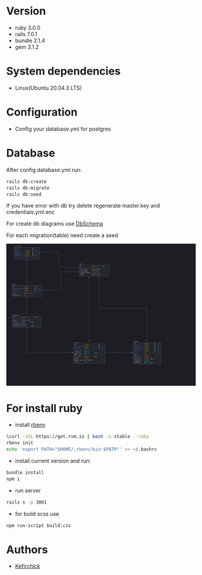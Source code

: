 # Version

- ruby 3.0.0
- rails 7.0.1
- bundle 2.1.4
- gem 3.1.2

# System dependencies

- Linux(Ubuntu 20.04.3 LTS)

# Configuration

- Config your database.yml for postgres

# Database

After config database.yml run:

```bash
rails db:create
rails db:migrate
rails db:seed
```

If you have error with db try delete regenerate master.key and credentials.yml.enc

For create db diagrams use [DbSchema](https://dbschema.com/download.html)

For each migration(table) need create a seed

![Scheme](db-scheme.png)

# For install ruby

- install [rbenv](https://github.com/rbenv/rbenv)

```bash
\curl -sSL https://get.rvm.io | bash -s stable --ruby
rbenv init
echo 'export PATH="$HOME/.rbenv/bin:$PATH"' >> ~/.bashrc
```

- install current version and run:

```bash
bundle install
npm i  
```

- run server

```bash
rails s -p 3001
```

- for build scss use

```bash
npm run-script build:css
```

# Authors

- [Kefirchick](mailto:zacharpu2@gmail.com?subject=[GitHub]%20Source%20Han%20Sans)


